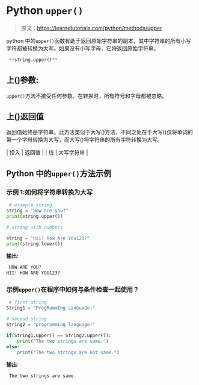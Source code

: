 # Python `upper()`

> 原文：<https://learnetutorials.com/python/methods/upper>

python 中的`upper()`函数有助于返回原始字符串的副本，其中字符串的所有小写字符都被转换为大写。如果没有小写字母，它将返回原始字符串。

```py
 **string.upper()** 

```

## 上()参数:

`upper()`方法不接受任何参数。在转换时，所有符号和字母都被忽略。

## 上()返回值

返回值始终是字符串。此方法类似于大写()方法，不同之处在于大写()仅将单词的第一个字母转换为大写，而大写()将字符串的所有字符转换为大写。

| 投入 | 返回值 |
| 线 | 大写字符串 |

## Python 中的`upper()`方法示例

### 示例 1:如何将字符串转换为大写

```py
 # example string
string = "How are you?"
print(string.upper())

# string with numbers

string = "Hii! How Are You123?"
print(string.lower()) 

```

**输出:**

```py
 HOW ARE YOU?
HII! HOW ARE YOU123? 
```

### 示例`upper()`在程序中如何与条件检查一起使用？

```py
 # first string
String1 = "ProgRammIng LanGuaGe!"

# second string
String2 = "programming language!"

if(String1.upper() == String2.upper()):
    print("The two strings are same.")
else:
    print("The two strings are not same.") 

```

**输出:**

```py
 The two strings are same. 
```